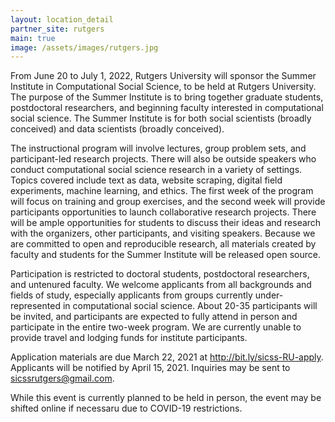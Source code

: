 ```yaml
---
layout: location_detail
partner_site: rutgers
main: true
image: /assets/images/rutgers.jpg
---
```


From June 20 to July 1, 2022, Rutgers University will sponsor the Summer Institute in Computational Social Science, to be held at Rutgers University. The purpose of the Summer Institute is to bring together graduate students, postdoctoral researchers, and beginning faculty interested in computational social science. The Summer Institute is for both social scientists (broadly conceived) and data scientists (broadly conceived).

The instructional program will involve lectures, group problem sets, and participant-led research projects. There will also be outside speakers who conduct computational social science research in a variety of settings. Topics covered include text as data, website scraping, digital field experiments, machine learning, and ethics. The first week of the program will focus on training and group exercises, and the second week will provide participants opportunities to launch collaborative research projects. There will be ample opportunities for students to discuss their ideas and research with the organizers, other participants, and visiting speakers. Because we are committed to open and reproducible research, all materials created by faculty and students for the Summer Institute will be released open source.

Participation is restricted to doctoral students, postdoctoral researchers, and untenured faculty. We welcome applicants from all backgrounds and fields of study, especially applicants from groups currently under-represented in computational social science. About 20-35 participants will be invited, and participants are expected to fully attend in person and participate in the entire two-week program. We are currently unable to provide travel and lodging funds for institute participants.

Application materials are due March 22, 2021 at http://bit.ly/sicss-RU-apply. Applicants will be notified by April 15, 2021. Inquiries may be sent to sicssrutgers@gmail.com.

While this event is currently planned to be held in person, the event may be shifted online if necessaru due to COVID-19 restrictions.
